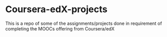 Coursera-edX-projects
=====================

This is a repo of some of the assignments/projects done in requirement of completing the MOOCs offering from Coursera/edX
